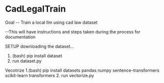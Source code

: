# CadLegalTrain

Goal -- Train a local llm using cad law dataset
 
 --This will have instructions and steps taken during the process for documentation
 
SETUP
downloading the dataset...
  
  1. (bash) pip install dataset
  2. run dataset.py

Vecotrize 
  1.(bash) pip install datasets pandas numpy sentence-transformers scikit-learn transformers
  2. run vectorize.py


